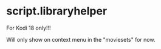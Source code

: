# script.libraryhelper

For Kodi 18 only!!! 

Will only show on context menu in the "moviesets" for now.